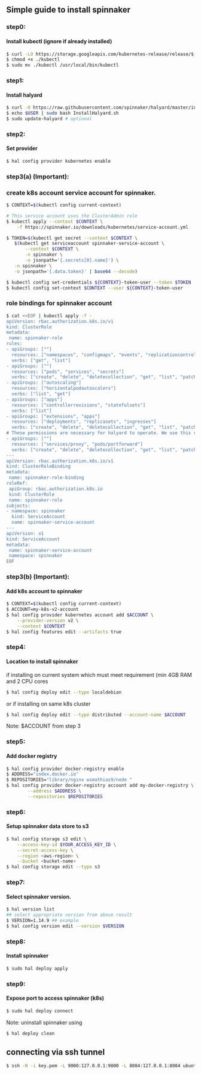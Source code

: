 ## Simple guide to install spinnaker

### step0:
#### Install kubectl (ignore if already installed)
```bash
$ curl -LO https://storage.googleapis.com/kubernetes-release/release/$(curl -s https://storage.googleapis.com/kubernetes-release/release/stable.txt)/bin/linux/amd64/kubectl
$ chmod +x ./kubectl
$ sudo mv ./kubectl /usr/local/bin/kubectl
```

### step1:
#### Install halyard
```bash
$ curl -O https://raw.githubusercontent.com/spinnaker/halyard/master/install/debian/InstallHalyard.sh
$ echo $USER | sudo bash InstallHalyard.sh
$ sudo update-halyard # optional
```

### step2:
#### Set provider
```bash
$ hal config provider kubernetes enable
```

### step3(a) (Important):
### create k8s account service account for spinnaker.
````bash
$ CONTEXT=$(kubectl config current-context)

# This service account uses the ClusterAdmin role
$ kubectl apply --context $CONTEXT \
    -f https://spinnaker.io/downloads/kubernetes/service-account.yml

$ TOKEN=$(kubectl get secret --context $CONTEXT \
   $(kubectl get serviceaccount spinnaker-service-account \
       --context $CONTEXT \
       -n spinnaker \
       -o jsonpath='{.secrets[0].name}') \
   -n spinnaker \
   -o jsonpath='{.data.token}' | base64 --decode)

$ kubectl config set-credentials ${CONTEXT}-token-user --token $TOKEN
$ kubectl config set-context $CONTEXT --user ${CONTEXT}-token-user
````
### role bindings for spinnaker account
````bash
$ cat <<EOF | kubectl apply -f -
apiVersion: rbac.authorization.k8s.io/v1
kind: ClusterRole
metadata:
 name: spinnaker-role
rules:
- apiGroups: [""]
  resources: ["namespaces", "configmaps", "events", "replicationcontrollers", "serviceaccounts", "pods/log"]
  verbs: ["get", "list"]
- apiGroups: [""]
  resources: ["pods", "services", "secrets"]
  verbs: ["create", "delete", "deletecollection", "get", "list", "patch", "update", "watch"]
- apiGroups: ["autoscaling"]
  resources: ["horizontalpodautoscalers"]
  verbs: ["list", "get"]
- apiGroups: ["apps"]
  resources: ["controllerrevisions", "statefulsets"]
  verbs: ["list"]
- apiGroups: ["extensions", "apps"]
  resources: ["deployments", "replicasets", "ingresses"]
  verbs: ["create", "delete", "deletecollection", "get", "list", "patch", "update", "watch"]
# These permissions are necessary for halyard to operate. We use this role also to deploy Spinnaker itself.
- apiGroups: [""]
  resources: ["services/proxy", "pods/portforward"]
  verbs: ["create", "delete", "deletecollection", "get", "list", "patch", "update", "watch"]
---
apiVersion: rbac.authorization.k8s.io/v1
kind: ClusterRoleBinding
metadata:
 name: spinnaker-role-binding
roleRef:
 apiGroup: rbac.authorization.k8s.io
 kind: ClusterRole
 name: spinnaker-role
subjects:
- namespace: spinnaker
  kind: ServiceAccount
  name: spinnaker-service-account
---
apiVersion: v1
kind: ServiceAccount
metadata:
 name: spinnaker-service-account
 namespace: spinnaker
EOF
````

### step3(b) (Important):
#### Add k8s account to spinnaker
```bash
$ CONTEXT=$(kubectl config current-context)
$ ACCOUNT=my-k8s-v2-account
$ hal config provider kubernetes account add $ACCOUNT \
    --provider-version v2 \
    --context $CONTEXT
$ hal config features edit --artifacts true
```
### step4:
#### Location to install spinnaker
if installing on current system which must meet requirement  (min 4GB RAM and 2 CPU cores
```bash
$ hal config deploy edit --type localdebian
```
or if installing on same k8s cluster
```bash
$ hal config deploy edit --type distributed --account-name $ACCOUNT
```
Note: $ACCOUNT from step 3

### step5:
#### Add docker registry
```bash
$ hal config provider docker-registry enable
$ ADDRESS="index.docker.io"
$ REPOSITORIES="library/nginx wsmathias9/node "
$ hal config provider docker-registry account add my-docker-registry \
        --address $ADDRESS \
        --repositories $REPOSITORIES
```

### step6:
#### Setup spinnaker data store to s3
```bash
$ hal config storage s3 edit \
    --access-key-id $YOUR_ACCESS_KEY_ID \
    --secret-access-key \
    --region <aws-region> \
    --bucket <bucket-name>
$ hal config storage edit --type s3

```

### step7:
#### Select spinnaker version.
```bash
$ hal version list
## select appropriate version from above result
$ VERSION=1.14.9 ## example
$ hal config version edit --version $VERSION
```
### step8:
#### Install spinnaker
```bash
$ sudo hal deploy apply
```

### step9:
#### Expose port to access spinnaker (k8s)
```sh
$ sudo hal deploy connect
```

Note: uninstall spinnaker using 
````bash
$ hal deploy clean
````

## connecting via ssh tunnel

```sh
$ ssh -N -i key.pem -L 9000:127.0.0.1:9000 -L 8084:127.0.0.1:8084 ubuntu@xx.xx.xx.xx
```
